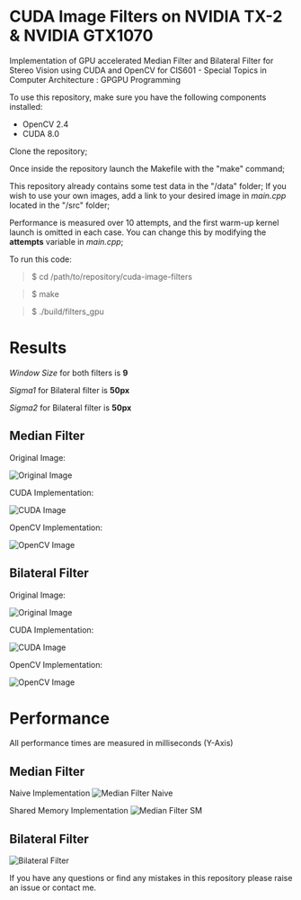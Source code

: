 # CUDA Image Filters on NVIDIA TX-2 & NVIDIA GTX1070
Implementation of GPU accelerated Median Filter and Bilateral Filter for Stereo Vision using CUDA and OpenCV for CIS601 - Special Topics in Computer Architecture : GPGPU Programming

To use this repository, make sure you have the following components installed:
* OpenCV 2.4
* CUDA 8.0

Clone the repository;

Once inside the repository launch the Makefile with the "make" command;

This repository already contains some test data in the "/data" folder; If you wish to use your own images, add a link to your desired image in *main.cpp* located in the "/src" folder;

Performance is measured over 10 attempts, and the first warm-up kernel launch is omitted in each case. You can change this by modifying the **attempts** variable in *main.cpp*;

To run this code:

> $ cd /path/to/repository/cuda-image-filters

> $ make

> $ ./build/filters_gpu

# Results

*Window Size* for both filters is **9**

*Sigma1* for Bilateral filter is **50px**

*Sigma2* for Bilateral filter is **50px**

## Median Filter

Original Image:

![Original Image](https://github.com/ShreyasSkandan/cuda-image-filters/blob/master/data/imagemedian.png)

CUDA Implementation:

![CUDA Image](https://github.com/ShreyasSkandan/cuda-image-filters/blob/master/data/gpu_median_result.png)

OpenCV Implementation:

![OpenCV Image](https://github.com/ShreyasSkandan/cuda-image-filters/blob/master/data/cpu_median_result.png)


## Bilateral Filter

Original Image:

![Original Image](https://github.com/ShreyasSkandan/cuda-image-filters/blob/master/data/imagebilateral.png)

CUDA Implementation:

![CUDA Image](https://github.com/ShreyasSkandan/cuda-image-filters/blob/master/data/gpu_bilateral_result.png)

OpenCV Implementation:

![OpenCV Image](https://github.com/ShreyasSkandan/cuda-image-filters/blob/master/data/cpu_bilateral_result.png)


# Performance

All performance times are measured in milliseconds (Y-Axis)

## Median Filter

Naive Implementation
![Median Filter Naive](https://github.com/ShreyasSkandan/cuda-image-filters/blob/master/data/image%20(2).png)

Shared Memory Implementation
![Median Filter SM](https://github.com/ShreyasSkandan/cuda-image-filters/blob/master/data/image%20(3).png)

## Bilateral Filter

![Bilateral Filter](https://github.com/ShreyasSkandan/cuda-image-filters/blob/master/data/image%20(4).png)

If you have any questions or find any mistakes in this repository please raise an issue or contact me.

